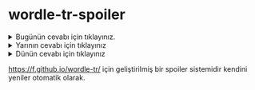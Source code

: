 # wordle-tr-spoiler

<details>
  <summary>Bugünün cevabı için tıklayınız.</summary>
  <br>
    <b> yemiş </b>
</details>

<details>
  <summary>Yarının cevabı için tıklayınız</summary>
  <br>
   <b> kürek </b>
</details>

<details>
  <summary>Dünün cevabı için tıklayınız </summary>
  <br>
  <b> zıbın </b>
</details>

https://f.github.io/wordle-tr/ için geliştirilmiş bir spoiler sistemidir kendini yeniler otomatik olarak.

